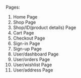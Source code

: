 Pages:

1. Home Page
2. Shop Page
3. Shop/ID(product details) Page
4. Cart Page
5. Checkout Page
6. Sign-in Page
7. Sign-up Page
8. User/dashboard Page
9. User/orders Page
10. User/wishlist Page
11. User/address Page
